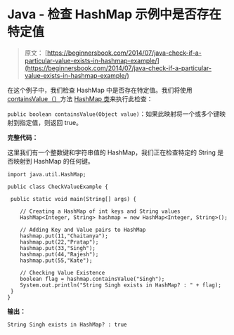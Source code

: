 # Java - 检查 HashMap 示例中是否存在特定值

> 原文： [https://beginnersbook.com/2014/07/java-check-if-a-particular-value-exists-in-hashmap-example/](https://beginnersbook.com/2014/07/java-check-if-a-particular-value-exists-in-hashmap-example/)

在这个例子中，我们检查 HashMap 中是否存在特定值。我们将使用 [containsValue（）](https://docs.oracle.com/javase/7/docs/api/java/util/HashMap.html#containsValue(java.lang.Object))方法 [HashMap 类](https://beginnersbook.com/2013/12/hashmap-in-java-with-example/ "HashMap in Java with Example")来执行此检查：

`public boolean containsValue(Object value)`：如果此映射将一个或多个键映射到指定值，则返回 true。

**完整代码：**

这里我们有一个整数键和字符串值的 HashMap，我们正在检查特定的 String 是否映射到 HashMap 的任何键。

```
import java.util.HashMap;

public class CheckValueExample {

 public static void main(String[] args) {

    // Creating a HashMap of int keys and String values
    HashMap<Integer, String> hashmap = new HashMap<Integer, String>();

    // Adding Key and Value pairs to HashMap
    hashmap.put(11,"Chaitanya");
    hashmap.put(22,"Pratap");
    hashmap.put(33,"Singh");
    hashmap.put(44,"Rajesh");
    hashmap.put(55,"Kate");

    // Checking Value Existence
    boolean flag = hashmap.containsValue("Singh");
    System.out.println("String Singh exists in HashMap? : " + flag);
 }
}
```

**输出：**

```
String Singh exists in HashMap? : true
```
